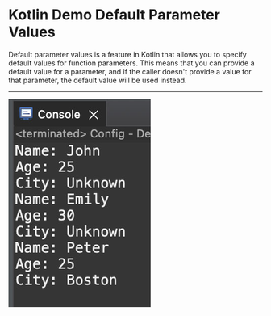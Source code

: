 # Kotlin Demo Default Parameter Values

Default parameter values is a feature in Kotlin that allows you to specify default values for function parameters. This means that you can provide a default value for a parameter, and if the caller doesn't provide a value for that parameter, the default value will be used instead.

___

[![Vaibhav Mojidra - 1.jpeg](https://raw.githubusercontent.com/VaibhavMojidra/Kotlin---Demo-Default-Parameter-Values/master/output/1.jpeg "Vaibhav Mojidra")](https://vaibhavmojidra.github.io/site/)